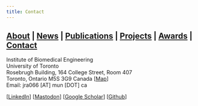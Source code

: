 ```yaml
---
title: Contact
---
```


## [About](index.md) | [News](news.md) | [Publications](publications.md) | [Projects](projects.md) | [Awards](awards.md) | [Contact](contact.md)

Institute of Biomedical Engineering<br />
University of Toronto<br />
Rosebrugh Building, 164 College Street, Room 407<br />
Toronto, Ontario M5S 3G9 Canada [[Map](https://www.openstreetmap.org/way/354180330)]<br />
Email: jra066 [AT] mun [DOT] ca<br />

[[LinkedIn](https://www.linkedin.com/in/jranaraki)] [[Mastodon](https://fediscience.org/@jranaraki)] [[Google Scholar](https://scholar.google.ca/citations?user=7m2iN10AAAAJ&hl=en)] [[Github](http://github.com/jranaraki)]
